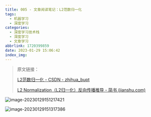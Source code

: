 ```yaml
---
title: 005 - 文章阅读笔记：L2范数归一化
tags:
  - 机器学习
  - 深度学习
categories:
  - 深度学习技术栈
  - 深度学习
  - 文章学习
abbrlink: 1720399859
date: 2023-01-29 15:06:42
index_img:
---
```


> 原文链接：
>
> [L2范数归一化 - CSDN - zhihua_bupt](https://blog.csdn.net/geekmanong/article/details/51344732)
>
> [L2 Normalization（L2归一化）反向传播推导 - 简书 (jianshu.com)](https://www.jianshu.com/p/1092578cdc1c)

![image-20230129151217421](https://cdn.jsdelivr.net/gh/Alec-97/alec-s-images-cloud/img/202301291514013.png)

![image-20230129151317386](https://cdn.jsdelivr.net/gh/Alec-97/alec-s-images-cloud/img/202301291514015.png)
